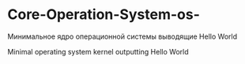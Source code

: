 # Core-Operation-System-os-
Минимальное ядро операционной системы выводящие Hello World

Minimal operating system kernel outputting Hello World

